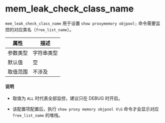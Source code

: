 # mem_leak_check_class_name

`mem_leak_check_class_name` 用于设置 `show proxymemory objpool;` 命令需要监控的对应类名（`free_list_name`）。

|  属性    | 描述     |
|----------|---------|
| 参数类型 |   字符串类型      |
| 默认值   | 空     |
| 取值范围 | 不涉及  |

<main id="notice" type='explain'>
  <h4>说明</h4>
  <ul>
  <li>
  <p>取值为 <code>ALL</code> 时代表全部监控，建议只在 DEBUG 时开启。</p>
  </li>
  <li>
  <p>该配置项配置后，执行 <code>show proxy memory objpool X\G</code> 命令才会显示对应 <code>free_list_name</code> 的堆栈。</p>
  </li>
</main>
